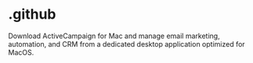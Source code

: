 # .github
Download ActiveCampaign for Mac and manage email marketing, automation, and CRM from a dedicated desktop application optimized for MacOS.

